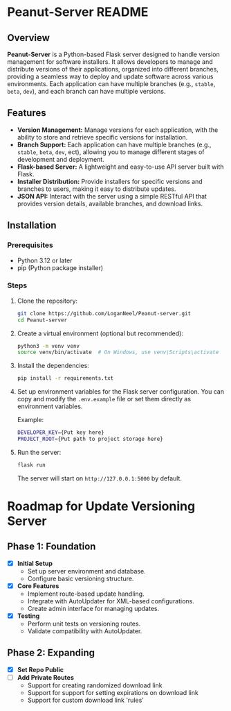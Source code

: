 # Peanut-Server README

## Overview

**Peanut-Server** is a Python-based Flask server designed to handle version management for software installers. It allows developers to manage and distribute versions of their applications, organized into different branches, providing a seamless way to deploy and update software across various environments. Each application can have multiple branches (e.g., `stable`, `beta`, `dev`), and each branch can have multiple versions.

## Features

- **Version Management:** Manage versions for each application, with the ability to store and retrieve specific versions for installation.
- **Branch Support:** Each application can have multiple branches (e.g., `stable`, `beta`, `dev`, ect), allowing you to manage different stages of development and deployment.
- **Flask-based Server:** A lightweight and easy-to-use API server built with Flask.
- **Installer Distribution:** Provide installers for specific versions and branches to users, making it easy to distribute updates.
- **JSON API:** Interact with the server using a simple RESTful API that provides version details, available branches, and download links.

## Installation

### Prerequisites

- Python 3.12 or later
- pip (Python package installer)

### Steps

1. Clone the repository:

    ```bash
    git clone https://github.com/LoganNeel/Peanut-server.git
    cd Peanut-server
    ```

2. Create a virtual environment (optional but recommended):

    ```bash
    python3 -m venv venv
    source venv/bin/activate  # On Windows, use venv\Scripts\activate
    ```

3. Install the dependencies:

    ```bash
    pip install -r requirements.txt
    ```

4. Set up environment variables for the Flask server configuration. You can copy and modify the `.env.example` file or set them directly as environment variables.

    Example:

    ```bash
    DEVELOPER_KEY={Put key here}
    PROJECT_ROOT={Put path to project storage here}
    ```

5. Run the server:

    ```bash
    flask run
    ```

    The server will start on `http://127.0.0.1:5000` by default.


# Roadmap for Update Versioning Server

## Phase 1: Foundation
- [x] **Initial Setup**
  - Set up server environment and database.
  - Configure basic versioning structure.
- [x] **Core Features**
  - Implement route-based update handling.
  - Integrate with AutoUpdater for XML-based configurations.
  - Create admin interface for managing updates.
- [x] **Testing**
  - Perform unit tests on versioning routes.
  - Validate compatibility with AutoUpdater.

## Phase 2: Expanding
- [x] **Set Repo Public**
- [ ] **Add Private Routes**
    - Support for creating randomized download link
    - Support for support for setting expirations on download link
    - Support for custom download link 'rules'

